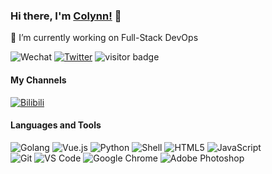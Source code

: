 ### Hi there, I'm [Colynn!](https://colynn.github.io) 👋

🔭 I’m currently working on Full-Stack DevOps

![Wechat](https://img.shields.io/badge/-colynnliu-%2307C160?style=flat&logo=Wechat&logoColor=white)
[![Twitter](https://img.shields.io/badge/-Twitter-%231DA1F2?style=flat&logo=Twitter&logoColor=white)](https://twitter.com/colynnliu)
<img src="https://visitor-badge.laobi.icu/badge?page_id=colynn.colynn" alt="visitor badge"/> 
<!--
  <img align='' src="https://github-readme-stats.vercel.app/api?username=colynn&show_icons=false"> 
-->

#### My Channels
[![Bilibili](https://img.shields.io/badge/-Bilibili-%2300A1D6?style=flat&logo=Bilibili&logoColor=white)](https://space.bilibili.com/316359860)


#### Languages and Tools
![Golang](https://img.shields.io/badge/-Golang-%2300ADD8?style=flat&logo=Go&logoColor=ffffff)
![Vue.js](https://img.shields.io/badge/-Vue.js-%234FC08D?style=flat&logo=vue.js&logoColor=ffffff)
![Python](https://img.shields.io/badge/-Python-%233776AB?style=flat&logo=Python&logoColor=ffffff)
![Shell](https://img.shields.io/badge/-Shell-%23FFD500?style=flat&logo=powershell&logoColor=ffffff)
![HTML5](https://img.shields.io/badge/-HTML5-%23E34C26?style=flat&logo=html5&logoColor=ffffff)
![JavaScript](https://img.shields.io/badge/-JavaScript-%23F7DF1C?style=flat&logo=javascript&logoColor=000000&labelColor=%23ECD83E&color=%23ECD83E)\
![Git](https://img.shields.io/badge/-Git-%23ED5A47?style=flat&logo=git&logoColor=%23ffffff)
![VS Code](https://img.shields.io/badge/-VSCode-%230066B8?style=flat&logo=visual-studio-code)
![Google Chrome](https://img.shields.io/badge/-Chrome-%234285F4?style=flat&logo=Google%20Chrome&logoColor=ffffff)
![Adobe Photoshop](https://img.shields.io/badge/-Photoshop-%2331A8FF?style=flat&logo=adobe%20photoshop&logoColor=ffffff)

<!--
![Adebe XD](https://img.shields.io/badge/-AdobeXD-%23FDAD00?style=flat&logo=adobe%20xd&logoColor=ffffff)
-->


